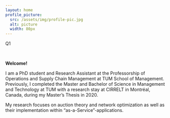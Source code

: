 ```yaml
---
layout: home
profile_picture:
  src: /assets/img/profile-pic.jpg
  alt: picture
  width: 80px
---
```

<p>Q1</p>
<br>

**Welcome!**
  
<p>
  
  I am a PhD student and Research Assistant at the Professorship of Operations and Supply Chain Management at TUM School of Management. Previously, I completed the Master and Bachelor of Science in Management and Technology at TUM with a research stay at CIRRELT in Montréal, Canada, during my Master’s Thesis in 2020. 

</p>

<p>
  
  My research focuses on auction theory and network optimization as well as their implementation within “as-a-Service”-applications.  
  
</p>
